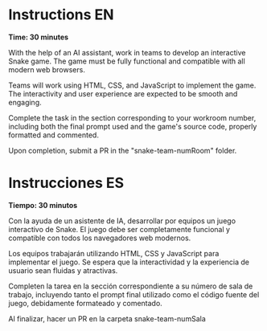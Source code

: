 # Instructions EN
**Time: 30 minutes** 

With the help of an AI assistant, work in teams to develop an interactive Snake game. The game must be fully functional and compatible with all modern web browsers.

Teams will work using HTML, CSS, and JavaScript to implement the game. The interactivity and user experience are expected to be smooth and engaging.

Complete the task in the section corresponding to your workroom number, including both the final prompt used and the game's source code, properly formatted and commented.

Upon completion, submit a PR in the "snake-team-numRoom" folder.

# Instrucciones ES

**Tiempo: 30 minutos**

Con la ayuda de un asistente de IA, desarrollar por equipos un juego interactivo de Snake. El juego debe ser completamente funcional y compatible con todos los navegadores web modernos.

Los equipos trabajarán utilizando HTML, CSS y JavaScript para implementar el juego. Se espera que la interactividad y la experiencia de usuario sean fluidas y atractivas.

Completen la tarea en la sección correspondiente a su número de sala de trabajo, incluyendo tanto el prompt final utilizado como el código fuente del juego, debidamente formateado y comentado.

Al finalizar, hacer un PR en la carpeta snake-team-numSala
